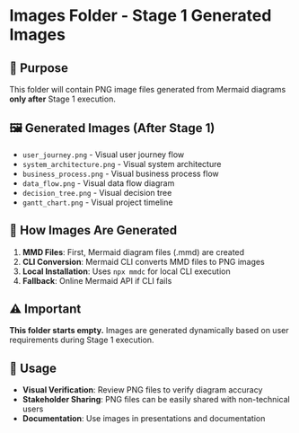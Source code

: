 # Images Folder - Stage 1 Generated Images

## 📁 Purpose
This folder will contain PNG image files generated from Mermaid diagrams **only after** Stage 1 execution.

## 🖼️ Generated Images (After Stage 1)
- `user_journey.png` - Visual user journey flow
- `system_architecture.png` - Visual system architecture
- `business_process.png` - Visual business process flow
- `data_flow.png` - Visual data flow diagram
- `decision_tree.png` - Visual decision tree
- `gantt_chart.png` - Visual project timeline

## 🔄 How Images Are Generated
1. **MMD Files**: First, Mermaid diagram files (.mmd) are created
2. **CLI Conversion**: Mermaid CLI converts MMD files to PNG images
3. **Local Installation**: Uses `npx mmdc` for local CLI execution
4. **Fallback**: Online Mermaid API if CLI fails

## ⚠️ Important
**This folder starts empty.** Images are generated dynamically based on user requirements during Stage 1 execution.

## 🎯 Usage
- **Visual Verification**: Review PNG files to verify diagram accuracy
- **Stakeholder Sharing**: PNG files can be easily shared with non-technical users
- **Documentation**: Use images in presentations and documentation
